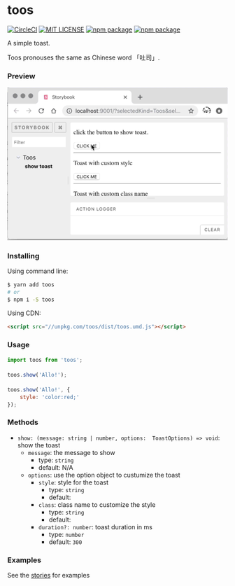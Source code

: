 toos
===

[![CircleCI](https://circleci.com/gh/wayou/toos.svg?style=svg)](https://circleci.com/gh/wayou/toos)
[![MIT LICENSE](https://img.shields.io/github/license/mashape/apistatus.svg)](./LICENSE)
[![npm package](https://img.shields.io/npm/v/toos.svg)](https://www.npmjs.com/package/toos)
[![npm package](https://img.shields.io/npm/dt/toos.svg)](https://www.npmjs.com/package/toos)


A simple toast.

Toos pronouses the same as Chinese word 「吐司」.


### Preview

![toos preview](./assets/preview.gif)


### Installing

Using command line:

```bash
$ yarn add toos
# or
$ npm i -S toos
```

Using CDN:

```html
<script src="//unpkg.com/toos/dist/toos.umd.js"></script>
```


### Usage

```js
import toos from 'toos';

toos.show('Allo!');

toos.show('Allo!', {
    style: 'color:red;'
});
```


### Methods

- `show: (message: string | number, options:  ToastOptions) => void`: show the toast
    - `message`: the message to show
        - type: `string`
        - default: N/A
    - `options`: use the option object to custumize the toast
        - `style`: style for the toast
            - type: `string`
            - default: ` `
        - `class`: class name to customize the style
            - type: `string`
            - default: ` `
        - `duration?: number`: toast duration in ms
            - type: `number`
            - default: `300`


### Examples

See the [stories](https://wayou.github.io/toos/) for examples







